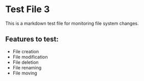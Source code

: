 # Test File 3

This is a markdown test file for monitoring file system changes.

## Features to test:
- File creation
- File modification
- File deletion
- File renaming
- File moving
